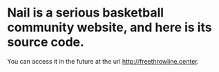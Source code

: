 Nail is a serious basketball community website, and here is its source code.
 ============================================
You can access it in the future at the url http://freethrowline.center.  
